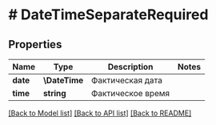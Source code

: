 # # DateTimeSeparateRequired

## Properties

Name | Type | Description | Notes
------------ | ------------- | ------------- | -------------
**date** | **\DateTime** | Фактическая дата |
**time** | **string** | Фактическое время |

[[Back to Model list]](../../README.md#models) [[Back to API list]](../../README.md#endpoints) [[Back to README]](../../README.md)
